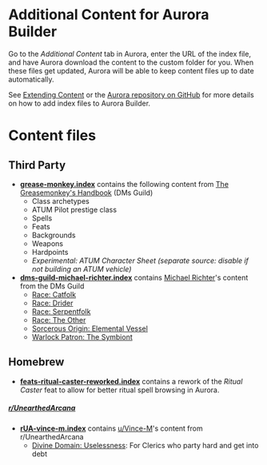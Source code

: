 # Additional Content for Aurora Builder

Go to the _Additional Content_ tab in Aurora, enter the URL of the index file, and have Aurora download the content to the custom folder for you. When these files get updated, Aurora will be able to keep content files up to date automatically. 

See [Extending Content](https://aurorabuilder.com/content) or the [Aurora repository on GitHub](https://github.com/aurorabuilder/elements) for more details on how to add index files to Aurora Builder.


# Content files

## Third Party

  - **[grease-monkey.index](https://raw.githubusercontent.com/mol-tres/AURORAS/master/GREASEMONKEY/grease-monkey.index)** contains the following content from [The Greasemonkey's Handbook](https://www.dmsguild.com/product/259520/) (DMs Guild)
    - Class archetypes
    - ATUM Pilot prestige class
    - Spells
    - Feats
    - Backgrounds
	- Weapons
	- Hardpoints
	- _Experimental: ATUM Character Sheet (separate source: disable if not building an ATUM vehicle)_
  - **[dms-guild-michael-richter.index](https://raw.githubusercontent.com/mol-tres/AURORAS/master/DMSG_MR/dms-guild-michael-richter.index)** contains [Michael Richter](https://www.dmsguild.com/browse.php?author=Michael%20Richter)'s content from the DMs Guild
    - [Race: Catfolk](https://www.dmsguild.com/product/182902/Race-Catfolk-5e)
    - [Race: Drider](https://www.dmsguild.com/product/199828/Race-Drider-5e)
    - [Race: Serpentfolk](https://www.dmsguild.com/product/183775/Race-Serpentfolk-Naga-Lamia)
    - [Race: The Other](https://www.dmsguild.com/product/252083/Race-The-Other-5e)
    - [Sorcerous Origin: Elemental Vessel](https://www.dmsguild.com/product/182673/Sorcerous-Origin-Elemental-Vessel-5e)
    - [Warlock Patron: The Symbiont](https://www.dmsguild.com/product/182342/Warlock-Patron-The-Symbiont-5e)
	
## Homebrew
	
  - **[feats-ritual-caster-reworked.index](https://raw.githubusercontent.com/mol-tres/AURORAS/master/RITUALCASTER/feats-ritual-caster-reworked.index)** contains a rework of the _Ritual Caster_ feat to allow for better ritual spell browsing in Aurora.

##### [r/UnearthedArcana](https://www.reddit.com/r/UnearthedArcana/)
  - **[rUA-vince-m.index](https://raw.githubusercontent.com/mol-tres/AURORAS/master/REDDIT_UA/VINCE_M/rUA-vince-m.index)** contains [u/Vince-M](https://www.reddit.com/user/Vince-M/)'s content from r/UnearthedArcana
    - [Divine Domain: Uselessness](https://www.reddit.com/r/UnearthedArcana/comments/idzfmh/the_uselessness_domain_for_clerics_who_party_hard/): For Clerics who party hard and get into debt